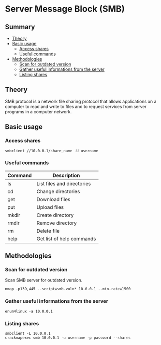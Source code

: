 # Server Message Block (SMB)

## Summary
- [Theory](#theory)
- [Basic usage](#basic-usage)
  - [Access shares](#access-shares)
  - [Useful commands](#useful-commands)
- [Methodologies](#methodologies)
  - [Scan for outdated version](#scan-for-outdated-version)
  - [Gather useful informations from the server](#gather-useful-informations-from-the-server)
  - [Listing shares](#listing-shares)

## Theory
SMB protocol is a network file sharing protocol that allows applications on a computer to read and write to files and to request services from server programs in a computer network.

## Basic usage
### Access shares
`smbclient //10.0.0.1/share_name -U username`

### Useful commands
| Command | Description |
| ------- | ----------- |
| ls | List files and directories |
| cd | Change directories |
| get | Download files |
| put | Upload files |
| mkdir | Create directory |
| rmdir | Remove directory |
| rm | Delete file |
| help | Get list of help commands |

## Methodologies
### Scan for outdated version
Scan SMB server for outdated version.

`nmap -p139,445 --script=smb-vuln* 10.0.0.1 --min-rate=1500`

### Gather useful informations from the server
`enum4linux -a 10.0.0.1`

### Listing shares
```
smbclient -L 10.0.0.1
crackmapexec smb 10.0.0.1 -u username -p password --shares
```
